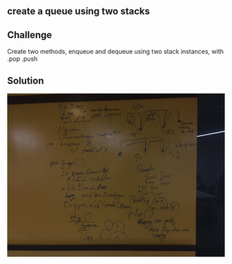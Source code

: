 ## create a queue using two stacks
## Challenge
Create two methods, enqueue and dequeue using two stack instances, with .pop .push
## Solution
<img src="../assets/queuewithstacks.jpg" alt="whiteboard of two stacks"/>